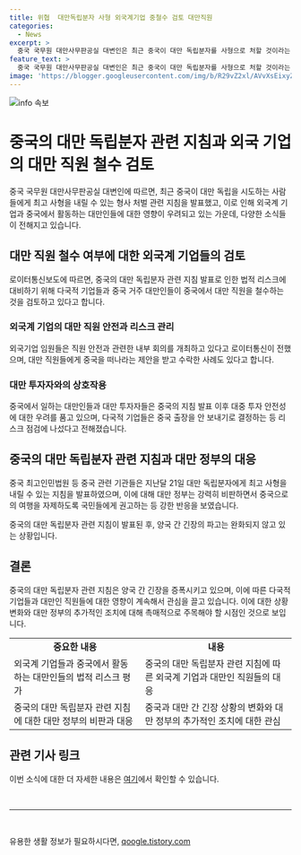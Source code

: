 ```yaml
---
title: 위협  대만독립분자 사형 외국계기업 중철수 검토 대만직원
categories:
  - News
excerpt: >
  중국 국무원 대만사무판공실 대변인은 최근 중국이 대만 독립분자를 사형으로 처할 것이라는 발표 이후, 외국계 기업들이 중국에서 대만 직원을 철수하는 것을 검토하고 있다고 전했다. 약 17만7000여명의 대만인이 중국에서 일하는 가운데 다국적 기업들은 중국의 새 지침으로 인한 법적 리스크를 고려한 평가에 나서고 있으며, 대만 투자자들과 함께 일하는 중국 관리자는 대만의 투자 안전성에 대한 문의가 급증했다고 전했다. 이와 관련, 일부 다국적 기업은 중국 출장을 제한하는 등 리스크 관리에 집중하고 있다.
feature_text: >
  중국 국무원 대만사무판공실 대변인은 최근 중국이 대만 독립분자를 사형으로 처할 것이라는 발표 이후, 외국계 기업들이 중국에서 대만 직원을 철수하는 것을 검토하고 있다고 전했다. 약 17만7000여명의 대만인이 중국에서 일하는 가운데 다국적 기업들은 중국의 새 지침으로 인한 법적 리스크를 고려한 평가에 나서고 있으며, 대만 투자자들과 함께 일하는 중국 관리자는 대만의 투자 안전성에 대한 문의가 급증했다고 전했다. 이와 관련, 일부 다국적 기업은 중국 출장을 제한하는 등 리스크 관리에 집중하고 있다.
image: 'https://blogger.googleusercontent.com/img/b/R29vZ2xl/AVvXsEixyZcFfHzMRdzZMjFBmAUKJYCLCGyLL1o632UiGVXcaFdKo_bkvkuCioo0uUKlGfBVcT3P84aROyZIXSBEx3Aw5nCQ3pTgDom1WDC4m8eifvWiAmWEEVb4x6G_l8C0QH225ldMjyaFvpxGEBGNO37VmDTDMHGhJPq73UglMfDca1-0aw/s1600/blogspot.png'
---
```


<p><img src="https://blogger.googleusercontent.com/img/b/R29vZ2xl/AVvXsEixyZcFfHzMRdzZMjFBmAUKJYCLCGyLL1o632UiGVXcaFdKo_bkvkuCioo0uUKlGfBVcT3P84aROyZIXSBEx3Aw5nCQ3pTgDom1WDC4m8eifvWiAmWEEVb4x6G_l8C0QH225ldMjyaFvpxGEBGNO37VmDTDMHGhJPq73UglMfDca1-0aw/s1600/blogspot.png" alt="info 속보" /></p>

<h1 data-ke-size="size26">중국의 대만 독립분자 관련 지침과 외국 기업의 대만 직원 철수 검토</h1>

<p data-ke-size="size16">중국 국무원 대만사무판공실 대변인에 따르면, 최근 중국이 대만 독립을 시도하는 사람들에게 최고 사형을 내릴 수 있는 형사 처벌 관련 지침을 발표했고, 이로 인해 외국계 기업과 중국에서 활동하는 대만인들에 대한 영향이 우려되고 있는 가운데, 다양한 소식들이 전해지고 있습니다.</p>

<h2 data-ke-size="size24">대만 직원 철수 여부에 대한 외국계 기업들의 검토</h2>

<p data-ke-size="size16">로이터통신보도에 따르면, 중국의 대만 독립분자 관련 지침 발표로 인한 법적 리스크에 대비하기 위해 다국적 기업들과 중국 거주 대만인들이 중국에서 대만 직원을 철수하는 것을 검토하고 있다고 합니다.</p>

<h3 data-ke-size="size22">외국계 기업의 대만 직원 안전과 리스크 관리</h3>

<p data-ke-size="size16">외국기업 임원들은 직원 안전과 관련한 내부 회의를 개최하고 있다고 로이터통신이 전했으며, 대만 직원들에게 중국을 떠나라는 제안을 받고 수락한 사례도 있다고 합니다.</p>

<h3 data-ke-size="size22">대만 투자자와의 상호작용</h3>

<p data-ke-size="size16">중국에서 일하는 대만인들과 대만 투자자들은 중국의 지침 발표 이후 대중 투자 안전성에 대한 우려를 품고 있으며, 다국적 기업들은 중국 출장을 안 보내기로 결정하는 등 리스크 점검에 나섰다고 전해졌습니다.</p>

<h2 data-ke-size="size24">중국의 대만 독립분자 관련 지침과 대만 정부의 대응</h2>

<p data-ke-size="size16">중국 최고인민법원 등 중국 관련 기관들은 지난달 21일 대만 독립분자에게 최고 사형을 내릴 수 있는 지침을 발표하였으며, 이에 대해 대만 정부는 강력히 비판하면서 중국으로의 여행을 자제하도록 국민들에게 권고하는 등 강한 반응을 보였습니다.</p>

<p data-ke-size="size16">중국의 대만 독립분자 관련 지침이 발표된 후, 양국 간 긴장의 파고는 완화되지 않고 있는 상황입니다.</p>

<h2 data-ke-size="size24">결론</h2>

<p data-ke-size="size16">중국의 대만 독립분자 관련 지침은 양국 간 긴장을 증폭시키고 있으며, 이에 따른 다국적 기업들과 대만인 직원들에 대한 영향이 계속해서 관심을 끌고 있습니다. 이에 대한 상황 변화와 대만 정부의 추가적인 조치에 대해 촉매적으로 주목해야 할 시점인 것으로 보입니다.</p>

<table>
    <tr>
        <td style="text-align: center; height: 17px;"><b>중요한 내용</b></td>
        <td style="text-align: center; height: 17px;"><b>내용</b></td>
    </tr>
    <tr>
        <td style="text-align: left;">외국계 기업들과 중국에서 활동하는 대만인들의 법적 리스크 평가</td>
        <td style="text-align: left;">중국의 대만 독립분자 관련 지침에 따른 외국계 기업과 대만인 직원들의 대응</td>
    </tr>
    <tr>
        <td style="text-align: left;">중국의 대만 독립분자 관련 지침에 대한 대만 정부의 비판과 대응</td>
        <td style="text-align: left;">중국과 대만 간 긴장 상황의 변화와 대만 정부의 추가적인 조치에 대한 관심</td>
    </tr>
</table>

<h2 data-ke-size="size24">관련 기사 링크</h2>

<p data-ke-size="size16">이번 소식에 대한 더 자세한 내용은 <a href="https://www.koreannews.com/articlechinese-taiwan-tension" target="_blank" rel="nofollow">여기</a>에서 확인할 수 있습니다.</p>

<p data-ke-size="size16">&nbsp;</p>

<hr>

<p data-ke-size="size16">&nbsp;</p>
유용한 생활 정보가 필요하시다면, <a href="https://qoogle.tistory.com" rel="dofollow">qoogle.tistory.com</a>


